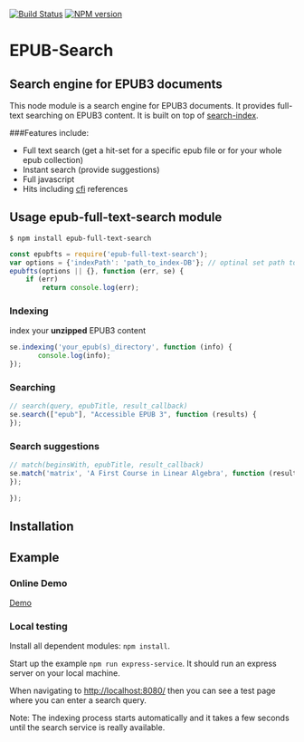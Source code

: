 
[travis-url]: https://travis-ci.org/larsvoigt/epub-full-text-search
[travis-image]: https://travis-ci.org/larsvoigt/epub-full-text-search.svg?branch=master
[npm-url]: https://npmjs.org/package/epub-full-text-search
[npm-version-image]: http://img.shields.io/npm/v/epub-full-text-search.svg?style=flat

[![Build Status][travis-image]][travis-url] [![NPM version][npm-version-image]][npm-url] 

# EPUB-Search
## Search engine for EPUB3 documents 

This node module is a search engine for EPUB3 documents. It 
provides full-text searching on EPUB3 content.
It is built on top of  [search-index](https://github.com/fergiemcdowall/search-index).

###Features include:

* Full text search (get a hit-set for a specific epub file or for your whole epub collection)  
* Instant search (provide suggestions)
* Full javascript
* Hits including [cfi](http://www.idpf.org/epub/linking/cfi/epub-cfi.html) references

## Usage epub-full-text-search module
```
$ npm install epub-full-text-search
```

```javascript
const epubfts = require('epub-full-text-search');
var options = {'indexPath': 'path_to_index-DB'}; // optinal set path to index db
epubfts(options || {}, function (err, se) {
    if (err)
        return console.log(err);
```
### Indexing 

index your **unzipped** EPUB3 content
```javascript
se.indexing('your_epub(s)_directory', function (info) {
       console.log(info);
});
```   

### Searching 

```javascript
// search(query, epubTitle, result_callback)
se.search(["epub"], "Accessible EPUB 3", function (results) {
});
```  
### Search suggestions

```javascript
// match(beginsWith, epubTitle, result_callback)
se.match('matrix', 'A First Course in Linear Algebra', function (results) {
});
```  

```javascript
});
``` 
   
## Installation

## Example

### Online Demo
[Demo](http://protected-dusk-3051.herokuapp.com/)

### Local testing 

Install all dependent modules: ``` npm install ```.

Start up the example ```npm run express-service```. It should run an express server on your local machine.

When navigating to [http://localhost:8080/](http://localhost:8080/) then you can see a test page where you can enter a search query.

Note: The indexing process starts automatically and it takes a few seconds until the search service is really available.    

